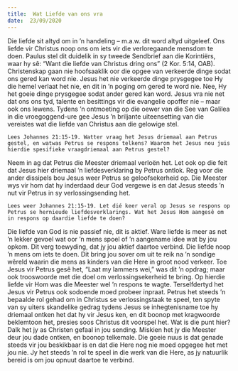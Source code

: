 ```yaml
---
title:  Wat Liefde van ons vra
date:  23/09/2020
---
```


Die liefde sit altyd om in ’n handeling – m.a.w. dit word altyd uitgeleef. Ons liefde vir Christus noop ons om iets vir die verloregaande mensdom te doen. Paulus stel dit duidelik in sy tweede Sendbrief aan die Korintiërs, waar hy sê: “Want die liefde van Christus dring ons” (2 Kor. 5:14, OAB). Christenskap gaan nie hoofsaaklik oor die opgee van verkeerde dinge sodat ons gered kan word nie. Jesus het nie verkeerde dinge prysgegee toe Hy die hemel verlaat het nie, en dit in ’n poging om gered te word nie. Nee, Hy het goeie dinge prysgegee sodat ander gered kan word. Jesus vra nie net dat ons ons tyd, talente en besittings vir die evangelie opoffer nie – maar ook ons lewens. Tydens ’n ontmoeting op die oewer van die See van Galilea in die vroegoggend-ure gee Jesus ’n briljante uiteensetting van die vereistes wat die liefde van Christus aan die gelowige stel.

`Lees Johannes 21:15-19. Watter vraag het Jesus driemaal aan Petrus gestel, en watwas Petrus se respons telkens? Waarom het Jesus nou juis hierdie spesifieke vraagdriemaal aan Petrus gestel?`

Neem in ag dat Petrus die Meester driemaal verloën het. Let ook op die feit dat Jesus hier driemaal ’n liefdesverklaring by Petrus ontlok. Reg voor die ander dissipels bou Jesus weer Petrus se geloofsekerheid op. Die Meester wys vir hom dat hy inderdaad deur God vergewe is en dat Jesus steeds ’n nut vir Petrus in sy verlossingsending het.

`Lees weer Johannes 21:15-19. Let dié keer veral op Jesus se respons op Petrus se hernieude liefdesverklarings. Wat het Jesus Hom aangesê om in respons op daardie liefde te doen?`

Die liefde van God is nie passief nie, dit is aktief. Ware liefde is meer as net ’n lekker gevoel wat oor ’n mens spoel of ’n aangename idee wat by jou opkom. Dit verg toewyding, dat jy jou aktief daartoe verbind. Die liefde noop ’n mens om iets te doen. Dit bring jou sover om uit te reik na ’n sondige wêreld waarin die mens as kinders van die Here in groot nood verkeer. Toe Jesus vir Petrus gesê het, “Laat my lammers wei,” was dit ’n opdrag; maar ook trooswoorde met die doel om verlossingsekerheid te bring. Op hierdie liefde vir Hom was die Meester wel ’n respons te wagte. Terselfdertyd het Jesus vir Petrus ook sodoende moed probeer inpraat. Petrus het steeds ’n bepaalde rol gehad om in Christus se verlossingstaak te speel, ten spyte van sy uiters skandelike gedrag tydens Jesus se inhegtenisname toe hy driemaal ontken het dat hy vir Jesus ken, en dit boonop met kragwoorde beklemtoon het, presies soos Christus dit voorspel het. Wat is die punt hier? Dalk het jy as Christen gefaal in jou sending. Miskien het jy die Meester deur jou dade ontken, en boonop telkemale. Die goeie nuus is dat genade steeds vir jou beskikbaar is en dat die Here nog nie moed opgegee het met jou nie. Jy het steeds ’n rol te speel in die werk van die Here, as jy natuurlik bereid is om jou opnuut daartoe te verbind.